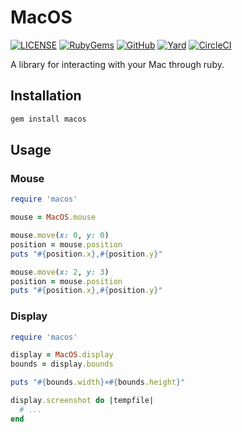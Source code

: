 # MacOS

[![LICENSE](https://img.shields.io/badge/license-MIT-blue.svg)](https://github.com/ksylvest/macos/blob/main/LICENSE)
[![RubyGems](https://img.shields.io/gem/v/macos)](https://rubygems.org/gems/macos)
[![GitHub](https://img.shields.io/badge/github-repo-blue.svg)](https://github.com/ksylvest/macos)
[![Yard](https://img.shields.io/badge/docs-site-blue.svg)](https://macos.ksylvest.com)
[![CircleCI](https://img.shields.io/circleci/build/github/ksylvest/macos)](https://circleci.com/gh/ksylvest/macos)

A library for interacting with your Mac through ruby.

## Installation

```ruby
gem install macos
```

## Usage

### Mouse

```ruby
require 'macos'

mouse = MacOS.mouse

mouse.move(x: 0, y: 0)
position = mouse.position
puts "#{position.x},#{position.y}"

mouse.move(x: 2, y: 3)
position = mouse.position
puts "#{position.x},#{position.y}"
```

### Display

```ruby
require 'macos'

display = MacOS.display
bounds = display.bounds

puts "#{bounds.width}×#{bounds.height}"

display.screenshot do |tempfile|
  # ...
end
```
